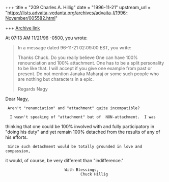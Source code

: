+++
title = "209 Charles A. Hillig"
date = "1996-11-21"
upstream_url = "https://lists.advaita-vedanta.org/archives/advaita-l/1996-November/005582.html"

+++
[Archive link](https://lists.advaita-vedanta.org/archives/advaita-l/1996-November/005582.html)

At 07:13 AM 11/21/96 -0500, you wrote:
>In a message dated 96-11-21 02:09:00 EST, you write:
>>
>Thanks Chuck.   Do you really believe One can have 100% renounciation and
>100% attachment.  One has to be a split personality to be like that.   I will
>accept if you give one example from past or present.   Do not mention Janaka
>Maharaj or some such people who are nothing but characters in a epic.
>
>Regards
>                                                                   Nagy

Dear Nagy,

     Aren't "renunciation" and "attachment" quite incompatible?

      I wasn't speaking of "attachment" but of  NON-attachment.  I was
thinking that one could be 100% involved with and fully participatory in
"doing his duty" and yet remain 100% detached from the results of any of his
efforts.

     Since such detachment would be totally grounded in love and compassion,
it would, of course, be very different than "indifference."

                              With Blessings,
                                     Chuck Hillig

